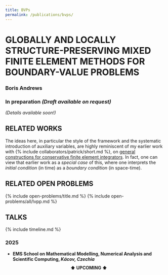 ```yaml
---
title: BVPs
permalink: /publications/bvps/
---
```


# GLOBALLY AND LOCALLY STRUCTURE-PRESERVING MIXED FINITE ELEMENT METHODS FOR BOUNDARY-VALUE PROBLEMS

### Boris Andrews

### In preparation *(Draft available on request)*

*(Details available soon!)*

## RELATED WORKS

The ideas here, in particular the style of the framework and the systematic introduction of auxiliary variables, are highly reminiscent of my earlier work with {% include collaborators/patrick/short.md %}, on [general constructions for conservative finite element integrators](/publications/sp-integrators/).
In fact, one can view that earlier work as a *special case* of this, where one interprets the *initial condition* (in time) as a *boundary condition* (in space-time).

## RELATED OPEN PROBLEMS

{% include open-problems/title.md %}
{% include open-problems/all/lvpp.md %}

## TALKS

{% include timeline.md %}

<div class="timeline">
  <div class="outer">
    <div class="card">
      <div class="info">
        <h3 class="title">2025</h3>
        <p><ul>
          <li><strong>EMS School on Mathematical Modelling, Numerical Analysis and Scientific Computing, <em>Kácov, Czechia</em></strong></li>
          <div style="text-align: center; padding: 10px 0;"><strong>⬆️ UPCOMING ⬆️</strong></div>
        </ul></p>
      </div>
    </div>
  </div>
</div>

